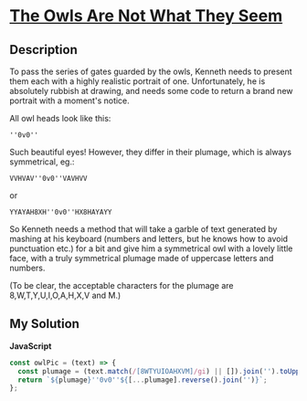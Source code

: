 # [The Owls Are Not What They Seem](https://www.codewars.com/kata/55aa7acc42216b3dd6000022)

## Description

To pass the series of gates guarded by the owls, Kenneth needs to present them each with a highly realistic portrait of one. Unfortunately, he is absolutely rubbish at drawing, and needs some code to return a brand new portrait with a moment's notice.

All owl heads look like this:

```
''0v0''
```

Such beautiful eyes! However, they differ in their plumage, which is always symmetrical, eg.:

```
VVHVAV''0v0''VAVHVV
```

or

```
YYAYAH8XH''0v0''HX8HAYAYY
```

So Kenneth needs a method that will take a garble of text generated by mashing at his keyboard (numbers and letters, but he knows how to avoid punctuation etc.) for a bit and give him a symmetrical owl with a lovely little face, with a truly symmetrical plumage made of uppercase letters and numbers.

(To be clear, the acceptable characters for the plumage are 8,W,T,Y,U,I,O,A,H,X,V and M.)

## My Solution

**JavaScript**

```js
const owlPic = (text) => {
  const plumage = (text.match(/[8WTYUIOAHXVM]/gi) || []).join('').toUpperCase();
  return `${plumage}''0v0''${[...plumage].reverse().join('')}`;
};
```
